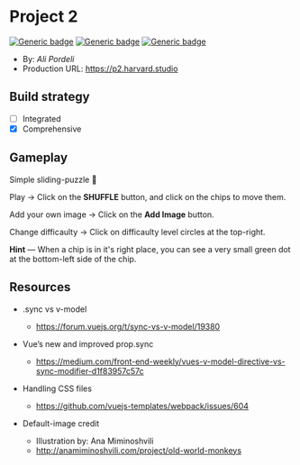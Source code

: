 # Project 2

[![Generic badge](https://img.shields.io/badge/Course-e28-blue.svg)](https://shields.io/) [![Generic badge](https://img.shields.io/badge/Project-2-red.svg)](https://shields.io/) [![Generic badge](https://img.shields.io/badge/Week-8-orange.svg)](https://shields.io/)

+ By: *Ali Pordeli*
+ Production URL: <https://p2.harvard.studio>

## Build strategy

+ [ ] Integrated
+ [x] Comprehensive

## Gameplay

Simple sliding-puzzle 🙈

Play → Click on the **SHUFFLE** button, and click on the chips to move them.

Add your own image → Click on the **Add Image** button.

Change difficaulty → Click on difficaulty level circles at the top-right.

**Hint** — When a chip is in it's right place, you can see a very small green dot at the bottom-left side of the chip.

## Resources

+ .sync vs v-model
  + <https://forum.vuejs.org/t/sync-vs-v-model/19380>

+ Vue’s new and improved prop.sync
  + <https://medium.com/front-end-weekly/vues-v-model-directive-vs-sync-modifier-d1f83957c57c>

+ Handling CSS files
  + <https://github.com/vuejs-templates/webpack/issues/604>

+ Default-image credit
  + Illustration by: Ana Miminoshvili
  + <http://anamiminoshvili.com/project/old-world-monkeys>
